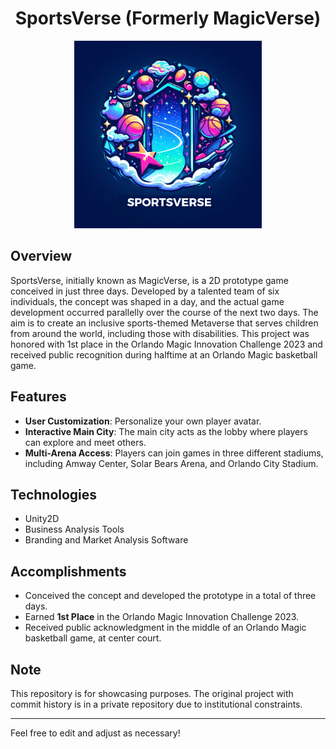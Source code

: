 <p align="center">
  <h1 align="center">SportsVerse (Formerly MagicVerse)</h1>
</p>
<p align="center">
  <img src="/SportsVerseLogo.png" width="300" alt="SportsVerse Logo">
</p>

## Overview
SportsVerse, initially known as MagicVerse, is a 2D prototype game conceived in just three days. Developed by a talented team of six individuals, the concept was shaped in a day, and the actual game development occurred parallelly over the course of the next two days. The aim is to create an inclusive sports-themed Metaverse that serves children from around the world, including those with disabilities. This project was honored with 1st place in the Orlando Magic Innovation Challenge 2023 and received public recognition during halftime at an Orlando Magic basketball game.

## Features
- **User Customization**: Personalize your own player avatar.
- **Interactive Main City**: The main city acts as the lobby where players can explore and meet others.
- **Multi-Arena Access**: Players can join games in three different stadiums, including Amway Center, Solar Bears Arena, and Orlando City Stadium.

## Technologies
- Unity2D
- Business Analysis Tools
- Branding and Market Analysis Software

## Accomplishments
- Conceived the concept and developed the prototype in a total of three days.
- Earned **1st Place** in the Orlando Magic Innovation Challenge 2023.
- Received public acknowledgment in the middle of an Orlando Magic basketball game, at center court.

## Note
This repository is for showcasing purposes. The original project with commit history is in a private repository due to institutional constraints.

---

Feel free to edit and adjust as necessary!
